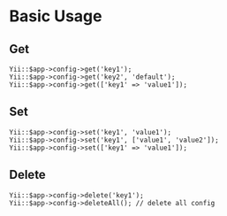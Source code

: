 Basic Usage
===========

Get
---
```
Yii::$app->config->get('key1');
Yii::$app->config->get('key2', 'default');
Yii::$app->config->get(['key1' => 'value1']);
```

Set
---
```
Yii::$app->config->set('key1', 'value1');
Yii::$app->config->set('key1', ['value1', 'value2']);
Yii::$app->config->set(['key1' => 'value1']);
```

Delete
------
```
Yii::$app->config->delete('key1');
Yii::$app->config->deleteAll(); // delete all config
```
